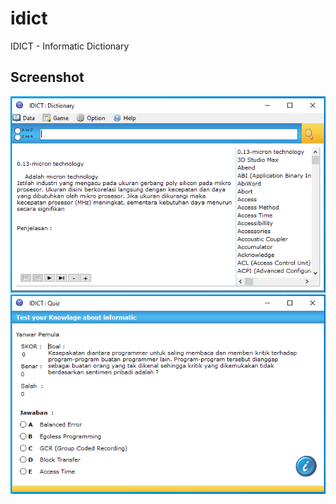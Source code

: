 # idict
IDICT - Informatic Dictionary

## Screenshot
![alt text](screenshot-01.png)
![alt text](screenshot-02.png)
